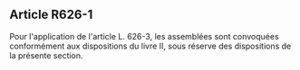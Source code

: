 Article R626-1
----
Pour l'application de l'article L. 626-3, les assemblées sont convoquées
conformément aux dispositions du livre II, sous réserve des dispositions de la
présente section.
